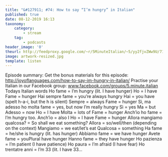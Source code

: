 ```yaml
---
title: "&#127911; #74: How to say “I’m hungry” in Italian"
published: true
date: 08-12-2019 16:13
taxonomy:
    category:
        - stream
    tag:
        - podcasts
header_image: '0'
theurl: http://feedproxy.google.com/~r/5MinuteItalian/~5/yy2fjvZWw9U/717839902-5-minute-italian-how-to-say-im-hungry-in-italian.mp3
image: artwork-resized.jpg
template: listen
--- 
```

Episode summary: Get the bonus materials for this episode: http://joyoflanguages.com/how-to-say-im-hungry-in-italian/ Practise your Italian in our Facebook group: www.facebook.com/groups/5.minute.italian Todays Italian words Ho fame = I’m hungry (lit. I have hunger) Ho = I have Fame = hunger Hai sempre fame = you’re always hungry Hai = you have (spelt h-a-i, but the h is silent) Sempre = always Fame = hunger Sì, ma adesso ho molta fame = yes, but now I’m really hungry Sì = yes Ma = but Adesso = now Ho = I have Molta = lots of Fame = hunger Anch’io ho fame = I’m hungry too. Anch’io = also I Ho = I have Fame = hunger Allora mangiamo qualcosa? = So shall we eat something? Allora = so/well/then (depending on the context) Mangiamo = we eat/let’s eat Qualcosa = something Ha fame = he/she is hungry (lit. has hunger) Abbiamo fame = we have hunger Avete fame = youPlural have hunger Hanno fame = they have hunger Ho pazienza = I’m patient (I have patience) Ho paura = I’m afraid (I have fear) Ho trentatre anni = I’m 33 (lit. I have 33…
